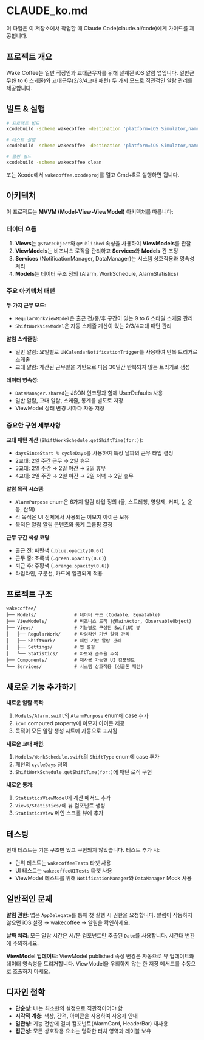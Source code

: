 # CLAUDE_ko.md

이 파일은 이 저장소에서 작업할 때 Claude Code(claude.ai/code)에게 가이드를 제공합니다.

## 프로젝트 개요

Wake Coffee는 일반 직장인과 교대근무자를 위해 설계된 iOS 알람 앱입니다. 일반근무(9 to 6 스케줄)와 교대근무(2/3/4교대 패턴) 두 가지 모드로 직관적인 알람 관리를 제공합니다.

## 빌드 & 실행

```bash
# 프로젝트 빌드
xcodebuild -scheme wakecoffee -destination 'platform=iOS Simulator,name=iPhone 16' build

# 테스트 실행
xcodebuild -scheme wakecoffee -destination 'platform=iOS Simulator,name=iPhone 16' test

# 클린 빌드
xcodebuild -scheme wakecoffee clean
```

또는 Xcode에서 `wakecoffee.xcodeproj`를 열고 Cmd+R로 실행하면 됩니다.

## 아키텍처

이 프로젝트는 **MVVM (Model-View-ViewModel)** 아키텍처를 따릅니다:

### 데이터 흐름
1. **Views**는 `@StateObject`와 `@Published` 속성을 사용하여 **ViewModels**를 관찰
2. **ViewModels**는 비즈니스 로직을 관리하고 **Services**와 **Models** 간 조정
3. **Services** (NotificationManager, DataManager)는 시스템 상호작용과 영속성 처리
4. **Models**는 데이터 구조 정의 (Alarm, WorkSchedule, AlarmStatistics)

### 주요 아키텍처 패턴

**두 가지 근무 모드**:
- `RegularWorkViewModel`은 출근 전/중/후 구간이 있는 9 to 6 스타일 스케줄 관리
- `ShiftWorkViewModel`은 자동 스케줄 계산이 있는 2/3/4교대 패턴 관리

**알림 스케줄링**:
- 일반 알람: 요일별로 `UNCalendarNotificationTrigger`를 사용하여 반복 트리거로 스케줄
- 교대 알람: 계산된 근무일을 기반으로 다음 30일간 반복되지 않는 트리거로 생성

**데이터 영속성**:
- `DataManager.shared`는 JSON 인코딩과 함께 UserDefaults 사용
- 일반 알람, 교대 알람, 스케줄, 통계를 별도로 저장
- ViewModel 상태 변경 시마다 자동 저장

### 중요한 구현 세부사항

**교대 패턴 계산** (`ShiftWorkSchedule.getShiftTime(for:)`):
- `daysSinceStart % cycleDays`를 사용하여 특정 날짜의 근무 타입 결정
- 2교대: 2일 주간 근무 → 2일 휴무
- 3교대: 2일 주간 → 2일 야간 → 2일 휴무
- 4교대: 2일 주간 → 2일 야간 → 2일 저녁 → 2일 휴무

**알람 목적 시스템**:
- `AlarmPurpose` enum은 6가지 알람 타입 정의 (물, 스트레칭, 영양제, 커피, 눈 운동, 산책)
- 각 목적은 UI 전체에서 사용되는 이모지 아이콘 보유
- 목적은 알람 알림 콘텐츠와 통계 그룹핑 결정

**근무 구간 색상 코딩**:
- 출근 전: 파란색 (`.blue.opacity(0.6)`)
- 근무 중: 초록색 (`.green.opacity(0.6)`)
- 퇴근 후: 주황색 (`.orange.opacity(0.6)`)
- 타임라인, 구분선, 카드에 일관되게 적용

## 프로젝트 구조

```
wakecoffee/
├── Models/              # 데이터 구조 (Codable, Equatable)
├── ViewModels/          # 비즈니스 로직 (@MainActor, ObservableObject)
├── Views/               # 기능별로 구성된 SwiftUI 뷰
│   ├── RegularWork/     # 타임라인 기반 알람 관리
│   ├── ShiftWork/       # 패턴 기반 알람 관리
│   ├── Settings/        # 앱 설정
│   └── Statistics/      # 차트와 준수율 추적
├── Components/          # 재사용 가능한 UI 컴포넌트
└── Services/            # 시스템 상호작용 (싱글톤 패턴)
```

## 새로운 기능 추가하기

**새로운 알람 목적**:
1. `Models/Alarm.swift`의 `AlarmPurpose` enum에 case 추가
2. `icon` computed property에 이모지 아이콘 제공
3. 목적이 모든 알람 생성 시트에 자동으로 표시됨

**새로운 교대 패턴**:
1. `Models/WorkSchedule.swift`의 `ShiftType` enum에 case 추가
2. 패턴의 `cycleDays` 정의
3. `ShiftWorkSchedule.getShiftTime(for:)`에 패턴 로직 구현

**새로운 통계**:
1. `StatisticsViewModel`에 계산 메서드 추가
2. `Views/Statistics/`에 뷰 컴포넌트 생성
3. `StatisticsView` 메인 스크롤 뷰에 추가

## 테스팅

현재 테스트는 기본 구조만 있고 구현되지 않았습니다. 테스트 추가 시:
- 단위 테스트는 `wakecoffeeTests` 타겟 사용
- UI 테스트는 `wakecoffeeUITests` 타겟 사용
- ViewModel 테스트를 위해 `NotificationManager`와 `DataManager` Mock 사용

## 일반적인 문제

**알림 권한**: 앱은 `AppDelegate`를 통해 첫 실행 시 권한을 요청합니다. 알림이 작동하지 않으면 iOS 설정 → wakecoffee → 알림을 확인하세요.

**날짜 처리**: 모든 알람 시간은 시/분 컴포넌트만 추출된 `Date`를 사용합니다. 시간대 변환에 주의하세요.

**ViewModel 업데이트**: ViewModel published 속성 변경은 자동으로 뷰 업데이트와 데이터 영속성을 트리거합니다. ViewModel을 우회하지 않는 한 저장 메서드를 수동으로 호출하지 마세요.

## 디자인 철학

- **단순성**: UI는 최소한의 설정으로 직관적이어야 함
- **시각적 계층**: 색상, 간격, 아이콘을 사용하여 사용자 안내
- **일관성**: 기능 전반에 걸쳐 컴포넌트(AlarmCard, HeaderBar) 재사용
- **접근성**: 모든 상호작용 요소는 명확한 터치 영역과 레이블 보유
